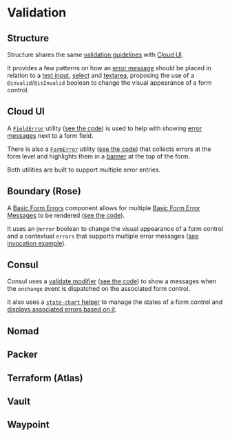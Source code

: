 # Validation

## Structure

Structure shares the same [validation guidelines](https://structure.hashicorp.vercel.app/?path=/docs/guides-forms-validation--page) with [Cloud UI](https://cloud-ui-storybook-hashicorp.vercel.app/?path=/docs/design-system_guides-forms-validation--page).

It provides a few patterns on how an [error message](https://structure.hashicorp.vercel.app/?path=/story/components-error-message--index) should be placed in relation to a [text input](https://github.com/hashicorp/structure/blob/main/packages/pds-ember/tests/dummy/app/components/docs/form-field/index.hbs), [select](https://github.com/hashicorp/structure/blob/main/packages/pds-ember/tests/dummy/app/components/docs/form-field/select.hbs) and [textarea](https://github.com/hashicorp/structure/blob/main/packages/pds-ember/tests/dummy/app/components/docs/form-field/textarea.hbs), proposing the use of a `@invalid`/`@isInvalid` boolean to change the visual appearance of a form control.

## Cloud UI

A [`FieldError`](https://cloud-ui-storybook-hashicorp.vercel.app/?path=/story/design-system_guides-forms-validation--page) utility ([see the code](https://github.com/hashicorp/cloud-ui/blob/7204a64a1f6c9962b163ac8336f2ffc440e3fa28/packages/cloud-ui-core/addon/components/with-errors/field-error/index.hbs)) is used to help with showing [error messages](https://cloud-ui-storybook-hashicorp.vercel.app/?path=/story/design-system_components-error-message--index) next to a form field.

There is also a [`FormError`](https://cloud-ui-storybook-hashicorp.vercel.app/?path=/story/with-errors--with-errors) utility ([see the code](https://github.com/hashicorp/cloud-ui/blob/master/packages/cloud-ui-core/addon/components/with-errors/form-error/index.hbs)) that collects errors at the form level and highlights them in a [banner](https://cloud-ui-storybook-hashicorp.vercel.app/?path=/story/design-system_components-banner--index) at the top of the form.

Both utilities are built to support multiple error entries.

## Boundary (Rose)

A [Basic Form Errors](https://boundary-ui-storybook.vercel.app/?path=/docs/rose-form-errors--basic-form-errors) component allows for multiple [Basic Form Error Messages](https://boundary-ui-storybook.vercel.app/?path=/docs/rose-form-errors-message--basic-form-error-message) to be rendered ([see the code](https://github.com/hashicorp/boundary-ui/tree/main/addons/rose/addon/components/rose/form/errors)).

It uses an `@error` boolean to change the visual appearance of a form control and a contextual `errors` that supports multiple error messages ([see invocation example](https://github.com/hashicorp/boundary-ui/blob/main/ui/admin/app/components/form/managed-group/index.hbs#L16-L33)).

## Consul

Consul uses a [validate modifier](https://consul-ui-staging-cjythooc7-hashicorp.vercel.app/ui/docs/modifiers/validate) ([see the code](https://github.com/hashicorp/consul/blob/main/ui/packages/consul-ui/app/modifiers/validate.js)) to show a messages when the `onchange` event is dispatched on the associated form control.

It also uses a [`state-chart` helper](https://github.com/hashicorp/consul/blob/main/ui/packages/consul-ui/app/helpers/state-chart.js) to manage the states of a form control and [displays associated errors based on it](https://github.com/hashicorp/consul/blob/main/ui/packages/consul-ui/app/components/form-input/index.hbs).

## Nomad

## Packer

## Terraform (Atlas)

## Vault

## Waypoint
